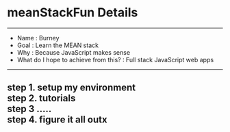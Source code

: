 # meanStackFun Details

--------------------

- Name : Burney  
- Goal : Learn the MEAN stack  
- Why : Because JavaScript makes sense  
- What do I hope to achieve from this? : Full stack JavaScript web apps

----------------

step 1. setup my environment  
step 2. tutorials  
step 3 .....    
step 4. figure it all outx
 -----------------
